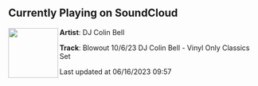 ## Currently Playing on SoundCloud

[<img align="left" width="100" src="https://i1.sndcdn.com/artworks-spjQTygykrpSz6VD-Wfoo7A-t500x500.jpg">](https://soundcloud.com/dj-colin-bell/blowout-10623-dj-colin-bell-vinyl-only-classics-set)

**Artist**: DJ Colin Bell 

**Track**: Blowout 10/6/23 DJ Colin Bell - Vinyl Only Classics Set

Last updated at 06/16/2023 09:57
